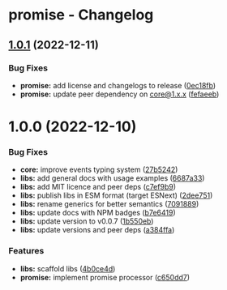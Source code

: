 # promise - Changelog

## [1.0.1](https://github.com/gund/pooley/compare/promise@v1.0.0...promise@v1.0.1) (2022-12-11)


### Bug Fixes

* **promise:** add license and changelogs to release ([0ec18fb](https://github.com/gund/pooley/commit/0ec18fbd31149a6e7068ab59ee491fe14e6b584b))
* **promise:** update peer dependency on core@1.x.x ([fefaeeb](https://github.com/gund/pooley/commit/fefaeebed18c62176041c9d3ee49f6ae5442b068))

# 1.0.0 (2022-12-10)

### Bug Fixes

- **core:** improve events typing system ([27b5242](https://github.com/gund/pooley/commit/27b52427ab8a9b958a312f659f576e080d0c60fb))
- **libs:** add general docs with usage examples ([6687a33](https://github.com/gund/pooley/commit/6687a332c026562e9fbadce5643c1ef1b5c5c230))
- **libs:** add MIT licence and peer deps ([c7ef9b9](https://github.com/gund/pooley/commit/c7ef9b94276ba59ec49e8db25e33635d45e37048))
- **libs:** publish libs in ESM format (target ESNext) ([2dee751](https://github.com/gund/pooley/commit/2dee751ee69870177020fc90088b0b8c5ee79431))
- **libs:** rename generics for better semantics ([7091889](https://github.com/gund/pooley/commit/7091889ba95b141dedf6308716061259da00bead))
- **libs:** update docs with NPM badges ([b7e6419](https://github.com/gund/pooley/commit/b7e6419de3003187816c523e4bb62b85479c2d2a))
- **libs:** update version to v0.0.7 ([1b550eb](https://github.com/gund/pooley/commit/1b550ebe810a77640e5dc2c030ef9cc404d5b147))
- **libs:** update versions and peer deps ([a384ffa](https://github.com/gund/pooley/commit/a384ffa33dc84a54d8c3132431249d5c85790279))

### Features

- **libs:** scaffold libs ([4b0ce4d](https://github.com/gund/pooley/commit/4b0ce4d838714d54ba80a0c5bcad1dbfeceaa80a))
- **promise:** implement promise processor ([c650dd7](https://github.com/gund/pooley/commit/c650dd75f2e4d700e0de4e9fad105dc2edc9d5c7))
